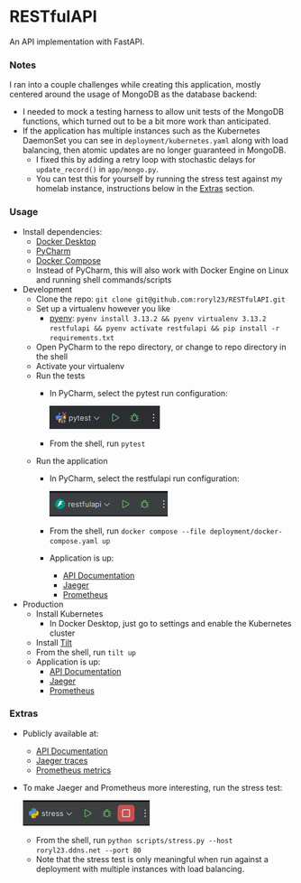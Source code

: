 # RESTfulAPI

An API implementation with FastAPI.

### Notes

I ran into a couple challenges while creating this application,
mostly centered around the usage of MongoDB as the database backend:

* I needed to mock a testing harness to allow unit tests of the MongoDB functions, 
  which turned out to be a bit more work than anticipated. 
* If the application has multiple instances such as the Kubernetes DaemonSet 
  you can see in `deployment/kubernetes.yaml` along with load balancing, 
  then atomic updates are no longer guaranteed in MongoDB. 
  * I fixed this by adding a retry loop with stochastic delays for
    `update_record()` in `app/mongo.py`. 
  * You can test this for yourself
    by running the stress test against my homelab instance, instructions
    below in the [Extras](#extras) section.

### Usage

* Install dependencies:
  * [Docker Desktop](https://www.docker.com/products/docker-desktop/)
  * [PyCharm](https://www.jetbrains.com/pycharm/)
  * [Docker Compose](https://docs.docker.com/compose/install/)
  * Instead of PyCharm, this will also work with Docker Engine on Linux
    and running shell commands/scripts
* Development
  * Clone the repo: `git clone git@github.com:roryl23/RESTfulAPI.git`
  * Set up a virtualenv however you like
    * [pyenv](https://github.com/pyenv/pyenv?tab=readme-ov-file#installation): 
      `pyenv install 3.13.2 && pyenv virtualenv 3.13.2 restfulapi && pyenv activate restfulapi && pip install -r requirements.txt`
  * Open PyCharm to the repo directory, or change to repo directory in the shell
  * Activate your virtualenv
  * Run the tests
    * In PyCharm, select the pytest run configuration:

      ![PyCharm](./docs/pytest.png)

    * From the shell, run `pytest`
  * Run the application
    * In PyCharm, select the restfulapi run configuration: 

      ![PyCharm](./docs/restfulapi.png)
    * From the shell, run `docker compose --file deployment/docker-compose.yaml up`
    * Application is up:
      * [API Documentation](http://localhost:8080/docs#/)
      * [Jaeger](http://localhost:16686/)
      * [Prometheus](http://localhost:9090/)
* Production
  * Install Kubernetes
    * In Docker Desktop, just go to settings and enable the Kubernetes cluster
  * Install [Tilt](https://docs.tilt.dev/)
  * From the shell, run `tilt up`
  * Application is up:
    * [API Documentation](http://localhost:8010/docs#/)
    * [Jaeger](http://localhost:16686/)
    * [Prometheus](http://localhost:9090/)

### Extras

* Publicly available at:
  * [API Documentation](http://roryl23.ddns.net/docs)
  * [Jaeger traces](http://roryl23.ddns.net:16686/search?limit=1000&lookback=5m&maxDuration&minDuration&service=restfulapi&start=1742772779636000&tags=%7B%22resource%22%3A%22mongo%22%7D)
  * [Prometheus metrics](http://roryl23.ddns.net:9090/graph?g0.expr=http_request_duration_milliseconds_bucket&g0.tab=0&g0.display_mode=lines&g0.show_exemplars=0&g0.range_input=5m)
* To make Jaeger and Prometheus more interesting, run the stress test:
      
  ![PyCharm](./docs/stress.png)
  * From the shell, run `python scripts/stress.py --host roryl23.ddns.net --port 80`
  * Note that the stress test is only meaningful when run against
    a deployment with multiple instances with load balancing.

